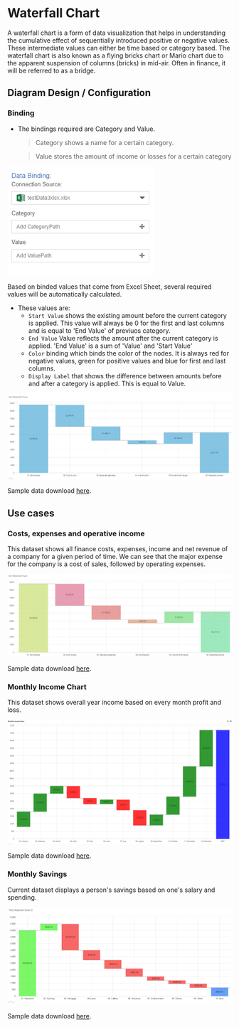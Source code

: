 # Waterfall Chart
A waterfall chart is a form of data visualization that helps in understanding the cumulative effect of sequentially introduced positive or negative values. These intermediate values can either be time based or category based. The waterfall chart is also known as a flying bricks chart or Mario chart due to the apparent suspension of columns (bricks) in mid-air. Often in finance, it will be referred to as a bridge.

## Diagram Design / Configuration

### Binding
- The bindings required are Category and Value.

    >Category shows a name for a certain category. 

    >Value stores the amount of income or losses for a certain category


![Data Bindings](./images/waterfall-chart/data-bindings.png)
  
Based on binded values that come from Excel Sheet, several required values will be automatically calculated.
* These values are:
    * `Start Value` shows the existing amount before the current category is applied. This value will always be 0 for the first and last columns and is equal to 'End Value' of previuos category. 
    * `End Value` Value reflects the amount after the current category is applied. 'End Value' is a sum of 'Value' and 'Start Value'
    * `Color` binding which binds the color of the nodes. It is always red for negative values, green for positive values and blue for first and last columns.
    * `Display Label` that shows the difference between amounts before and after a category is applied. This is equal to Value.

![Color Change](./images/waterfall-chart/without-color.png)
 
Sample data download [here](./sample-data/waterfall-chart/sampleData1.csv).

## Use cases

### Costs, expenses and operative income  
   
This dataset shows all finance costs, expenses, income and net revenue of a company for a given period of time. We can see that the major expense for the company is a cost of sales, followed by operating expenses.

![Operative Income](./images/waterfall-chart/sample-chart1.png)

Sample data download [here](./sample-data/waterfall-chart/sampleData1.csv).

### Monthly Income Chart
   
This dataset shows overall year income based on every month profit and loss. 

![Monthly Income Chart](./images/waterfall-chart/sample-chart-2.png)

Sample data download [here](./sample-data/waterfall-chart/sampleData2.csv).

### Monthly Savings
   
Current dataset displays a person's savings based on one's salary and spending. 

![Monthly Savings](./images/waterfall-chart/monthly-savings.png)

Sample data download [here](./sample-data/waterfall-chart/monthly-savings.xlsx).
